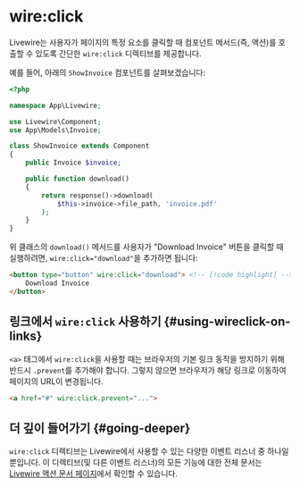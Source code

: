 # wire:click
Livewire는 사용자가 페이지의 특정 요소를 클릭할 때 컴포넌트 메서드(즉, 액션)를 호출할 수 있도록 간단한 `wire:click` 디렉티브를 제공합니다.

예를 들어, 아래의 `ShowInvoice` 컴포넌트를 살펴보겠습니다:

```php
<?php

namespace App\Livewire;

use Livewire\Component;
use App\Models\Invoice;

class ShowInvoice extends Component
{
    public Invoice $invoice;

    public function download()
    {
        return response()->download(
            $this->invoice->file_path, 'invoice.pdf'
        );
    }
}
```

위 클래스의 `download()` 메서드를 사용자가 "Download Invoice" 버튼을 클릭할 때 실행하려면, `wire:click="download"`을 추가하면 됩니다:

```html
<button type="button" wire:click="download"> <!-- [!code highlight] -->
    Download Invoice
</button>
```

## 링크에서 `wire:click` 사용하기 {#using-wireclick-on-links}

`<a>` 태그에서 `wire:click`을 사용할 때는 브라우저의 기본 링크 동작을 방지하기 위해 반드시 `.prevent`를 추가해야 합니다. 그렇지 않으면 브라우저가 해당 링크로 이동하여 페이지의 URL이 변경됩니다.

```html
<a href="#" wire:click.prevent="...">
```

## 더 깊이 들어가기 {#going-deeper}

`wire:click` 디렉티브는 Livewire에서 사용할 수 있는 다양한 이벤트 리스너 중 하나일 뿐입니다. 이 디렉티브(및 다른 이벤트 리스너)의 모든 기능에 대한 전체 문서는 [Livewire 액션 문서 페이지](/livewire/3.x/actions)에서 확인할 수 있습니다.
